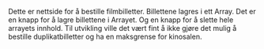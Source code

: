Dette er nettside for å bestille filmbilletter. Billettene lagres i ett Array. Det er en knapp for å lagre billettene i Arrayet. Og en knapp for å slette hele arrayets innhold.
Til utvikling ville det vært fint å ikke gjøre det mulig å bestille duplikatbilletter og ha en maksgrense for kinosalen.
